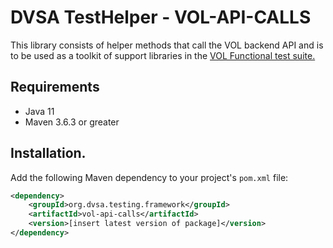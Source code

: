 # DVSA TestHelper - VOL-API-CALLS
This library consists of helper methods that call the VOL backend API and is to be used as a toolkit of support libraries in the [VOL Functional test suite.](https://github.com/dvsa/vol-functional-tests)

## Requirements
- Java 11
- Maven 3.6.3 or greater


## Installation.
Add the following Maven dependency to your project's `pom.xml` file:
```xml
<dependency>
    <groupId>org.dvsa.testing.framework</groupId>
    <artifactId>vol-api-calls</artifactId>
    <version>[insert latest version of package]</version>
</dependency>
```


